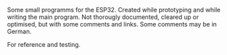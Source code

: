Some small programms for the ESP32. Created while prototyping and while writing the main program. 
Not thorougly documented, cleared up or optimised, but with some comments and links. Some comments may be in German.

For reference and testing.

